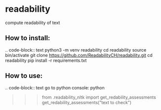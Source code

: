 # readability
compute readability of text

How to install:
---------------
.. code-block:: text
python3 -m venv readability
cd readability
source bin/activate
git clone https://github.com/ReadabilityCH/readability.git
cd readability
pip install -r requirements.txt

How to use:
-----------
.. code-block:: text
go to python console: python
>>> from .readability_nltk import get_redability_assessments
>>> get_redability_assessments("text to check")
